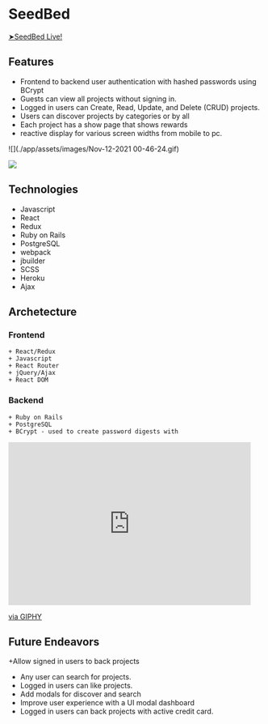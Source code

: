 # SeedBed
<a href="https://seedbed.herokuapp.com/#/"> ➤SeedBed Live!</a></li>

## Features
  + Frontend to backend user authentication with hashed passwords using BCrypt
  + Guests can view all projects without signing in.
  + Logged in users can Create, Read, Update, and Delete (CRUD) projects.
  + Users can discover projects by categories or by all
  + Each project has a show page that shows rewards
  + reactive display for various screen widths from mobile to pc.

![](./app/assets/images/Nov-12-2021 00-46-24.gif)

<img src="https://github.com/87danielbradley/Seed/blob/main/app/assets/images/Nov-12-2021%2000-46-24.gif?raw=true" />

## Technologies
  + Javascript
  + React
  + Redux
  + Ruby on Rails
  + PostgreSQL
  + webpack
  + jbuilder
  + SCSS
  + Heroku
  + Ajax

## Archetecture
  ### Frontend
    + React/Redux
    + Javascript
    + React Router
    + jQuery/Ajax
    + React DOM
    
   ### Backend
    + Ruby on Rails
    + PostgreSQL
    + BCrypt - used to create password digests with


 
 
 
 <iframe src="https://giphy.com/embed/grbI0D1qIlCZ0whRPE" width="480" height="322" frameBorder="0" class="giphy-embed" allowFullScreen></iframe><p><a href="https://giphy.com/gifs/seedbed-grbI0D1qIlCZ0whRPE">via GIPHY</a></p>



## Future Endeavors

  +Allow signed in users to back projects
  + Any user can search for projects.
  + Logged in users can like projects.
  + Add modals for discover and search
  + Improve user experience with a UI modal dashboard
  + Logged in users can back projects with active credit card.
